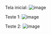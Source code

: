 Tela inicial:
![image](https://github.com/diogo-S-B/Pokedex/assets/114962803/3039e142-3c95-4c6f-803c-6b60fe10fa6d)

Teste 1:
![image](https://github.com/diogo-S-B/Pokedex/assets/114962803/b2b8ebe6-9c07-4d43-afe9-02dc4fd3e0a8)

Teste 2:
![image](https://github.com/diogo-S-B/Pokedex/assets/114962803/ea71ad64-bfa9-4ec7-9610-2f0a6b8a2947)



